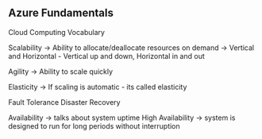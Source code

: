 ## Azure Fundamentals

Cloud Computing Vocabulary

Scalability
	-> Ability to allocate/deallocate resources on demand
	-> Vertical and Horizontal - Vertical up and down, Horizontal in and out

Agility -> Ability to scale quickly

Elasticity -> If scaling is automatic - its called elasticity

Fault Tolerance
Disaster Recovery

Availability -> talks about system uptime
High Availability -> system is designed to run for long periods without interruption

